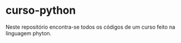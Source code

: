# curso-python
Neste repositório encontra-se todos os códigos  de um curso feito na linguagem phyton.
